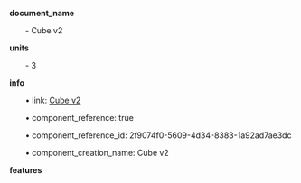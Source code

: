 **document_name**

&emsp;&emsp;- Cube v2

**units**

&emsp;&emsp;- 3

**info**

&emsp;&emsp;• link: [Cube v2](/data4/linked_components/Cube%20v2-2f9074f0-5609-4d34-8383-1a92ad7ae3dc/timeline.md)

&emsp;&emsp;• component_reference: true

&emsp;&emsp;• component_reference_id: 2f9074f0-5609-4d34-8383-1a92ad7ae3dc

&emsp;&emsp;• component_creation_name: Cube v2

**features**